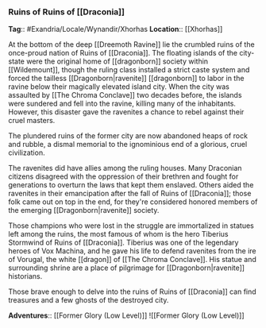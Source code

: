 ### Ruins of Ruins of [[Draconia]]
**Tag**:: #Exandria/Locale/Wynandir/Xhorhas
**Location**:: [[Xhorhas]]

At the bottom of the deep [[Dreemoth Ravine]] lie the crumbled ruins of the once-proud nation of Ruins of [[Draconia]]. The floating islands of the city-state were the original home of [[dragonborn]] society within [[Wildemount]], though the ruling class installed a strict caste system and forced the tailless [[Dragonborn|ravenite]] [[dragonborn]] to labor in the ravine below their magically elevated island city. When the city was assaulted by [[The Chroma Conclave]] two decades before, the islands were sundered and fell into the ravine, killing many of the inhabitants. However, this disaster gave the ravenites a chance to rebel against their cruel masters.

The plundered ruins of the former city are now abandoned heaps of rock and rubble, a dismal memorial to the ignominious end of a glorious, cruel civilization.

The ravenites did have allies among the ruling houses. Many Draconian citizens disagreed with the oppression of their brethren and fought for generations to overturn the laws that kept them enslaved. Others aided the ravenites in their emancipation after the fall of Ruins of [[Draconia]]; those folk came out on top in the end, for they're considered honored members of the emerging [[Dragonborn|ravenite]] society.

Those champions who were lost in the struggle are immortalized in statues left among the ruins, the most famous of whom is the hero Tiberius Stormwind of Ruins of [[Draconia]]. Tiberius was one of the legendary heroes of Vox Machina, and he gave his life to defend ravenites from the ire of Vorugal, the white [[dragon]] of [[The Chroma Conclave]]. His statue and surrounding shrine are a place of pilgrimage for [[Dragonborn|ravenite]] historians.

Those brave enough to delve into the ruins of Ruins of [[Draconia]] can find treasures and a few ghosts of the destroyed city.

**Adventures**:: [[Former Glory (Low Level)]]
![[Former Glory (Low Level)]]
